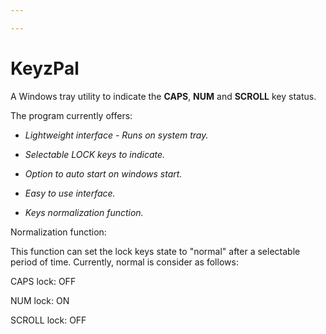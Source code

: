 ```yaml
---

---
```


# **KeyzPal**


A Windows tray utility to indicate the **CAPS**, **NUM** and **SCROLL** key status.

The program currently offers:

- *Lightweight interface - Runs on system tray.*

- *Selectable LOCK keys to indicate.*

- *Option to auto start on windows start.*

- *Easy to use interface.*

- *Keys normalization function.*

  



Normalization function: 

This function can set the lock keys state to "normal" after a selectable period of time. Currently, normal is consider as follows: 

CAPS lock: OFF

NUM lock: ON

SCROLL lock: OFF